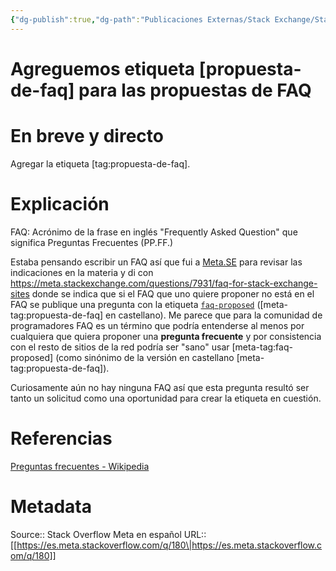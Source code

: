 ```yaml
---
{"dg-publish":true,"dg-path":"Publicaciones Externas/Stack Exchange/Stack Overflow en español/Stack Overflow en español Meta/es.meta.stackoverflow.com-180.md","permalink":"/publicaciones-externas/stack-exchange/stack-overflow-en-espanol/stack-overflow-en-espanol-meta/es-meta-stackoverflow-com-180/","title":"Agreguemos etiqueta [propuesta-de-faq] para las propuestas de FAQ","hide":true,"noteIcon":"\"0\"","created":"2024-04-03T12:49:10.762-06:00","updated":"2024-04-05T16:43:58.295-06:00"}
---
```


# Agreguemos etiqueta [propuesta-de-faq] para las propuestas de FAQ

# En breve y directo
Agregar la etiqueta [tag:propuesta-de-faq].


# Explicación
FAQ: Acrónimo de la frase en inglés "Frequently Asked Question" que significa Preguntas Frecuentes (PP.FF.)

Estaba pensando escribir un FAQ así que fui a [Meta.SE][1] para revisar las indicaciones en la materia y di con https://meta.stackexchange.com/questions/7931/faq-for-stack-exchange-sites donde se indica que si el FAQ que uno quiere proponer no está en el FAQ se publique una pregunta con la etiqueta [`faq-proposed`][2] ([meta-tag:propuesta-de-faq] en castellano). Me parece que para la comunidad de programadores FAQ es un término que podría entenderse al menos por cualquiera que quiera proponer una **pregunta frecuente** y por consistencia con el resto de sitios de la red podría ser "sano" usar [meta-tag:faq-proposed] (como sinónimo de la versión en castellano [meta-tag:propuesta-de-faq]).

Curiosamente aún no hay ninguna FAQ así que esta pregunta resultó ser tanto un solicitud como una oportunidad para crear la etiqueta en cuestión.

# Referencias
[Preguntas frecuentes - Wikipedia](https://es.wikipedia.org/wiki/Preguntas_frecuentes)


  [1]: https://meta.stackexchange.com/
  [2]: https://meta.stackexchange.com/questions/tagged/faq-proposed

# Metadata
Source:: Stack Overflow Meta en español
URL:: [[https://es.meta.stackoverflow.com/q/180\|https://es.meta.stackoverflow.com/q/180]]

